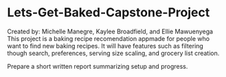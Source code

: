 # Lets-Get-Baked-Capstone-Project
Created by: Michelle Manegre, Kaylee Broadfield, and Ellie Mawuenyega
This project is a baking recipe recomendation appmade for people who want to find new baking recipes. It will have features such as filtering though search, preferences, serving size scaling, and grocery list creation. 


Prepare a short written report summarizing setup and progress.

